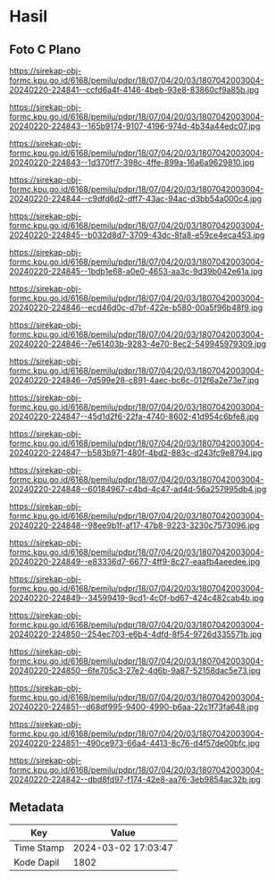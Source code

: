 # Hasil

## Foto C Plano

https://sirekap-obj-formc.kpu.go.id/6168/pemilu/pdpr/18/07/04/20/03/1807042003004-20240220-224841--ccfd6a4f-4146-4beb-93e8-83860cf9a85b.jpg

https://sirekap-obj-formc.kpu.go.id/6168/pemilu/pdpr/18/07/04/20/03/1807042003004-20240220-224843--165b9174-9107-4196-974d-4b34a44edc07.jpg

https://sirekap-obj-formc.kpu.go.id/6168/pemilu/pdpr/18/07/04/20/03/1807042003004-20240220-224843--1d370ff7-398c-4ffe-899a-16a6a9629810.jpg

https://sirekap-obj-formc.kpu.go.id/6168/pemilu/pdpr/18/07/04/20/03/1807042003004-20240220-224844--c9dfd6d2-dff7-43ac-94ac-d3bb54a000c4.jpg

https://sirekap-obj-formc.kpu.go.id/6168/pemilu/pdpr/18/07/04/20/03/1807042003004-20240220-224845--b032d8d7-3709-43dc-8fa8-e59ce4eca453.jpg

https://sirekap-obj-formc.kpu.go.id/6168/pemilu/pdpr/18/07/04/20/03/1807042003004-20240220-224845--1bdb1e68-a0e0-4653-aa3c-9d39b042e61a.jpg

https://sirekap-obj-formc.kpu.go.id/6168/pemilu/pdpr/18/07/04/20/03/1807042003004-20240220-224846--ecd46d0c-d7bf-422e-b580-00a5f96b48f9.jpg

https://sirekap-obj-formc.kpu.go.id/6168/pemilu/pdpr/18/07/04/20/03/1807042003004-20240220-224846--7e61403b-9283-4e70-8ec2-549945979309.jpg

https://sirekap-obj-formc.kpu.go.id/6168/pemilu/pdpr/18/07/04/20/03/1807042003004-20240220-224846--7d599e28-c891-4aec-bc6c-012f6a2e73e7.jpg

https://sirekap-obj-formc.kpu.go.id/6168/pemilu/pdpr/18/07/04/20/03/1807042003004-20240220-224847--45d1d2f6-22fa-4740-8602-41d954c6bfe8.jpg

https://sirekap-obj-formc.kpu.go.id/6168/pemilu/pdpr/18/07/04/20/03/1807042003004-20240220-224847--b583b971-480f-4bd2-883c-d243fc9e8794.jpg

https://sirekap-obj-formc.kpu.go.id/6168/pemilu/pdpr/18/07/04/20/03/1807042003004-20240220-224848--60184967-c4bd-4c47-ad4d-56a257995db4.jpg

https://sirekap-obj-formc.kpu.go.id/6168/pemilu/pdpr/18/07/04/20/03/1807042003004-20240220-224848--98ee9b1f-af17-47b8-9223-3230c7573096.jpg

https://sirekap-obj-formc.kpu.go.id/6168/pemilu/pdpr/18/07/04/20/03/1807042003004-20240220-224849--e83336d7-6677-4ff9-8c27-eaafb4aeedee.jpg

https://sirekap-obj-formc.kpu.go.id/6168/pemilu/pdpr/18/07/04/20/03/1807042003004-20240220-224849--34599419-9cd1-4c0f-bd67-424c482cab4b.jpg

https://sirekap-obj-formc.kpu.go.id/6168/pemilu/pdpr/18/07/04/20/03/1807042003004-20240220-224850--254ec703-e6b4-4dfd-8f54-9726d335571b.jpg

https://sirekap-obj-formc.kpu.go.id/6168/pemilu/pdpr/18/07/04/20/03/1807042003004-20240220-224850--6fe705c3-27e2-4d6b-9a87-52158dac5e73.jpg

https://sirekap-obj-formc.kpu.go.id/6168/pemilu/pdpr/18/07/04/20/03/1807042003004-20240220-224851--d68df995-9400-4990-b6aa-22c1f73fa648.jpg

https://sirekap-obj-formc.kpu.go.id/6168/pemilu/pdpr/18/07/04/20/03/1807042003004-20240220-224851--490ce973-66a4-4413-8c76-d4f57de00bfc.jpg

https://sirekap-obj-formc.kpu.go.id/6168/pemilu/pdpr/18/07/04/20/03/1807042003004-20240220-224842--dbd8fd97-f174-42e8-aa76-3eb9854ac32b.jpg


## Metadata

| Key        | Value               |
| ---------- | ------------------- |
| Time Stamp | 2024-03-02 17:03:47 |
| Kode Dapil | 1802                |



